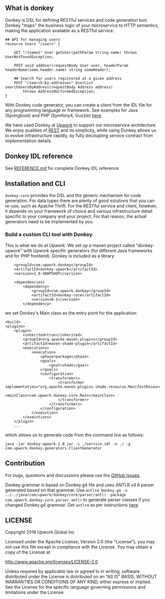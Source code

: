 ## What is donkey

Donkey is DSL for defining RESTful services and code generation tool. Donkey "maps" the business logic of your microservice to HTTP semantics, making the application available as a RESTful service:

```
## API for managing users
resource Users "/users" {

    GET "/{name}" User getUser(pathParam string name) throws UserNotFoundException;

    POST void addUser(requestBody User user, headerParam headerName(some.header.name) string someHeader);

    ## Search for users registered at a given address
    POST "/search-by-addresses" UserList searchUsersByAddress(requestBody Address address)
        throws AddressMalformedException;
}
```

With Donkey code generator, you can create a client from the IDL file for any programming language or framework. See examples for Java (Springboot) and PHP (Symfony4, Guzzle) [here](http://github.com/upwork/donkey-example).

We have used Donkey at [Upwork](http://upwork.com) to support our microservice architecture. We enjoy qualities of [REST](https://en.wikipedia.org/wiki/Representational_state_transfer) and its simplicity, while using Donkey allows us to evolve infrastructure rapidly, by fully decoupling service contract from implementation details.

## Donkey IDL reference

See [REFERENCE.md](REFERENCE.md) for complete Donkey IDL reference

## Installation and CLI

`donkey-core` provides the DSL and the generic mechanism for code generation. For data types there are plenty of good solutions that you can re-use, such as Apache Thrift. For the RESTful service and client, however, it depends on your framework of choice and various infrastructure detail specific to your company and your project. For that reason, the actual generators need to be implemented by you.

### Build a custom CLI tool with Donkey

This is what we do at Upwork. We set up a maven project called "donkey-upwork" with Upwork specific generators (for different Java frameworks and for PHP frontend). Donkey is included as a library:

```
    <groupId>com.upwork.donkey</groupId>
    <artifactId>donkey-upwork</artifactId>
    <version>1.0-SNAPSHOT</version>

    <dependencies>
        <dependency>
            <groupId>com.upwork.donkey</groupId>
            <artifactId>donkey-core</artifactId>
            <version>0.1</version>
        </dependency>
```

we set Donkey's Main class as the entry point for the application:

```
<build>
<plugins>
    <plugin>
        <inherited>true</inherited>
        <groupId>org.apache.maven.plugins</groupId>
        <artifactId>maven-shade-plugin</artifactId>
        <executions>
            <execution>
                <phase>package</phase>
                <goals>
                    <goal>shade</goal>
                </goals>
                <configuration>
                    <transformers>
                        <transformer implementation="org.apache.maven.plugins.shade.resource.ManifestResourceTransformer">
                            <mainClass>com.upwork.donkey.core.Main</mainClass>
                        </transformer>
                    </transformers>
                </configuration>
            </execution>
        </executions>
    </plugin>
    ...
```
which allows us to generate code from the command line as follows:

```
java -jar donkey-upwork-1.0.jar -i ./service.idl -o ./ -g com.upwork.donkey.generators.ClientGenerator
```

## Contribution

For bugs, questions and discussions please use the [GitHub Issues](https://github.com/upwork/donkey-core/issues).

Donkey grammar is based on Donkey.g4 file and uses ANTLR v4.6 parser generated based on that grammar. Use `antlr4 Donkey.g4 -o ../../java/com/upwork/donkey/core/parser/antlr -package com.upwork.donkey.core.parser.antlr` to generate parser classes if you changed Donkey.g4 grammar. Get `antlr4` as per instructions [here](http://www.antlr.org)

## LICENSE

Copyright 2018 Upwork Global Inc

Licensed under the Apache License, Version 2.0 (the "License");
you may not use this file except in compliance with the License.
You may obtain a copy of the License at

<http://www.apache.org/licenses/LICENSE-2.0>

Unless required by applicable law or agreed to in writing, software
distributed under the License is distributed on an "AS IS" BASIS,
WITHOUT WARRANTIES OR CONDITIONS OF ANY KIND, either express or implied.
See the License for the specific language governing permissions and
limitations under the License.
